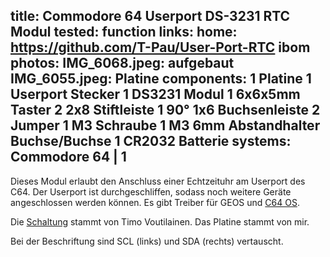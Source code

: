 title: Commodore 64 Userport DS-3231 RTC Modul
tested: function
links:
    home: https://github.com/T-Pau/User-Port-RTC
    ibom
photos:
    IMG_6068.jpeg: aufgebaut
    IMG_6055.jpeg: Platine
components:
    1 Platine
    1 Userport Stecker
    1 DS3231 Modul
    1 6x6x5mm Taster
    2 2x8 Stiftleiste
    1 90° 1x6 Buchsenleiste
    2 Jumper
    1 M3 Schraube
    1 M3 6mm Abstandhalter Buchse/Buchse
    1 CR2032 Batterie
systems:
    Commodore 64 | 1
---
Dieses Modul erlaubt den Anschluss einer Echtzeituhr am Userport des C64. Der Userport ist durchgeschliffen, sodass noch weitere Geräte angeschlossen werden können. Es gibt Treiber für GEOS und [C64 OS](https://c64os.com/).

Die [Schaltung](https://sites.google.com/site/dividedbit/home/c64-projects/ds1307-rtc) stammt von Timo Voutilainen. Das Platine stammt von mir.

Bei der Beschriftung sind SCL (links) und SDA (rechts) vertauscht.
